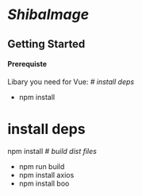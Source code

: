 # _ShibaImage_
## Getting Started
#### Prerequiste
Libary you need for Vue:
_# install deps_
* npm install
# install deps
npm install
_# build dist files_
* npm run build
* npm install axios
* npm install boo

